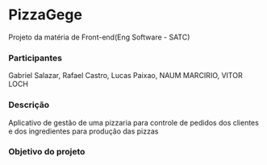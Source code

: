 # PizzaGege
Projeto da matéria de Front-end(Eng Software - SATC)

### Participantes
Gabriel Salazar, Rafael Castro, Lucas Paixao, NAUM MARCIRIO, VITOR LOCH

### Descrição
Aplicativo de gestão de uma pizzaria para controle de pedidos dos clientes e dos ingredientes para produção das pizzas

### Objetivo do projeto 


